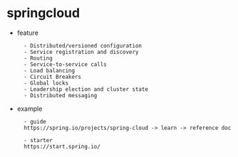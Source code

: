 # springcloud

- feature

        - Distributed/versioned configuration
        - Service registration and discovery
        - Routing
        - Service-to-service calls
        - Load balancing
        - Circuit Breakers
        - Global locks
        - Leadership election and cluster state
        - Distributed messaging

- example

        - guide
        https://spring.io/projects/spring-cloud -> learn -> reference doc

        - starter
        https://start.spring.io/
